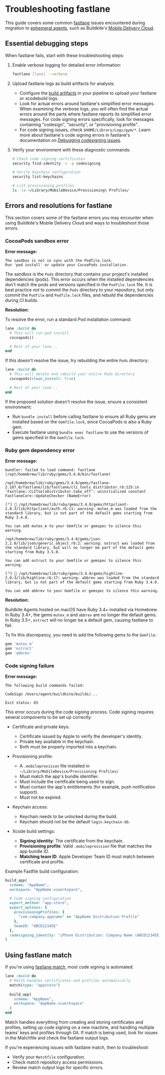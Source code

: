 # Troubleshooting fastlane

This guide covers some common [fastlane](https://fastlane.tools/) issues encountered during migration to [ephemeral agents](/docs/pipelines/glossary#ephemeral-agent), such as Buildkite's [Mobile Delivery Cloud](/docs/pipelines/hosted-agents/mobile-delivery-cloud/getting-started).

## Essential debugging steps

When fastlane fails, start with these troubleshooting steps:

1. Enable verbose logging for detailed error information:

    ```bash
    fastlane [lane] --verbose
    ```

1. Upload fastlane logs as build artifacts for analysis:
    * Configure the [build artifacts](/docs/pipelines/configure/artifacts) in your pipeline to upload your fastlane or xcodebuild logs.
    * Look for actual errors around fastlane's simplified error messages. When examining the verbose logs, you will often find the actual errors around the parts where fastlane reports its simplified error messages. For code signing errors specifically, look for messages containing "codesign", "security", or "provisioning profile".
    * For code signing issues, check `$HOME/Library/Logs/gym/*`. Learn more about fastlane's code signing errors in fastlane's documentation on [Debugging codesigning issues](https://docs.fastlane.tools/codesigning/troubleshooting/).

1. Verify your environment with these diagnostic commands:

    ```bash
    # Check code signing certificates
    security find-identity -v -p codesigning

    # Verify keychain configuration
    security list-keychains

    # List provisioning profiles
    ls -la ~/Library/MobileDevice/Provisioning\ Profiles/
    ```

## Errors and resolutions for fastlane

This section covers some of the fastlane errors you may encounter when using Buildkite's Mobile Delivery Cloud and ways to troubleshoot those errors.

### CocoaPods sandbox error

**Error message:**

```
The sandbox is not in sync with the Podfile.lock.
Run 'pod install' or update your CocoaPods installation.
```

The sandbox is the `Pods` directory that contains your project's installed dependencies (pods). This error occurs when the installed dependencies don't match the pods and versions specified in the `Podfile.lock` file. It is best practice _not_ to commit the `Pods` directory to your repository, but only commit the `Podfile` and `Podfile.lock` files, and rebuild the dependencies during CI builds.

**Resolution:**

To resolve the error, run a standard Pod installation command:

```ruby
lane :build do
  # This will run pod install
  cocoapods()

  # Rest of your lane...
end
```

If this doesn't resolve the issue, try rebuilding the entire `Pods` directory:

```ruby
lane :build do
  # This will delete and rebuild your entire Pods directory
  cocoapods(clean_install: true)

  # Rest of your lane...
end
```

If the proposed solution doesn't resolve the issue, ensure a consistent environment:

- Run `bundle install` before calling fastlane to ensure all Ruby gems are installed based on the `Gemfile.lock`, since CocoaPods is also a Ruby gem.
- Execute fastlane using `bundle exec fastlane` to use the versions of gems specified in the `Gemfile.lock`.

### Ruby gem dependency error

**Error message:**

```
bundler: failed to load command: fastlane (/opt/homebrew/lib/ruby/gems/3.4.0/bin/fastlane)

/opt/homebrew/lib/ruby/gems/3.4.0/gems/fastlane-2.187.0/fastlane/lib/fastlane/cli_tools_distributor.rb:125:in 'Fastlane::CLIToolsDistributor.take_off': uninitialized constant FastlaneCore::UpdateChecker (NameError)

[⠋] 🚀 /opt/homebrew/lib/ruby/gems/3.4.0/gems/httpclient-2.8.3/lib/httpclient/auth.rb:11: warning: mutex_m was loaded from the standard library, but is not part of the default gems starting from Ruby 3.4.0.

You can add mutex_m to your Gemfile or gemspec to silence this warning.

/opt/homebrew/lib/ruby/gems/3.4.0/gems/json-2.2.0/lib/json/generic_object.rb:2: warning: ostruct was loaded from the standard library, but will no longer be part of the default gems starting from Ruby 3.5.0.

You can add ostruct to your Gemfile or gemspec to silence this warning.

[⠙] 🚀 /opt/homebrew/lib/ruby/gems/3.4.0/gems/highline-2.0.3/lib/highline.rb:17: warning: abbrev was loaded from the standard library, but is not part of the default gems starting from Ruby 3.4.0.

You can add abbrev to your Gemfile or gemspec to silence this warning.
```

**Resolution:**

Buildkite Agents hosted on macOS have Ruby 3.4+ installed via Homebrew. In Ruby 3.4+, the gems `mutex_m` and `abbrev` are no longer the default gems. In Ruby 3.5+, `ostruct` will no longer be a default gem, causing fastlane to fail.

To fix this discrepancy, you need to add the following gems to the `Gemfile`:

```ruby
gem 'mutex_m'
gem 'ostruct'
gem 'abbrev'
```

### Code signing failure

**Error message:**

```
The following build commands failed:

CodeSign /Users/agent/buildkite/builds/...

Exit status: 65
```

This error occurs during the code signing process. Code signing requires several components to be set up correctly:

- Certificate and private keys:
   * Certificate issued by Apple to verify the developer's identity.
   * Private key available in the keychain.
   * Both must be properly imported into a keychain.

- Provisioning profile:
   * A `.mobileprovision` file installed in `~/Library/MobileDevice/Provisioning Profiles/`
   * Must match the app's bundle identifier.
   * Must include the certificate being used to sign.
   * Must contain the app's entitlements (for example, push notification support).
   * Must not be expired.

- Keychain access:
   * Keychain needs to be unlocked during the build.
   * Keychain should not be the default `login.keychain-db`.

- Xcode build settings:
   * **Signing identity**: The certificate from the keychain.
   * **Provisioning profile**: Valid `.mobileprovision` file that matches the app bundle ID.
   * **Matching team ID**: Apple Developer Team ID must match between certificate and profile.

Example Fastfile build configuration:

```ruby
build_app(
  scheme: "AppName",
  workspace: "AppName.xcworkspace",

  # Code signing configuration
  export_method: "app-store",
  export_options: {
    provisioningProfiles: {
      "com.company.appname" => "AppName Distribution Profile"
    },
    teamID: "ABCD12345E"
  },
  codesigning_identity: "iPhone Distribution: Company Name (ABCD12345E)"
)
```

## Using fastlane match

If you're using [fastlane match](https://docs.fastlane.tools/actions/match/), most code signing is automated:

```ruby
lane :build do
  # Match handles certificates and profiles automatically
  match(type: "appstore")
  
  build_app(
    scheme: "AppName",
    workspace: "AppName.xcworkspace"
  )
end
```

Match handles everything from creating and storing certificates and profiles, setting up code signing on a new machine, and handling multiple teams' keys and profiles through Git. If match is being used, look for issues in the Matchfile and check the fastlane output logs.

If you're experiencing issues with fastlane match, then to troubleshoot:

- Verify your `Matchfile` configuration.
- Check match repository access permissions.
- Review match output logs for specific errors.
